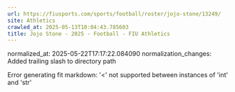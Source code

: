 ```yaml
---
url: https://fiusports.com/sports/football/roster/jojo-stone/13249/
site: Athletics
crawled_at: 2025-05-13T10:04:43.785603
title: Jojo Stone - 2025 - Football - FIU Athletics
---
```

normalized_at: 2025-05-22T17:17:22.084090
normalization_changes: Added trailing slash to directory path

Error generating fit markdown: '<' not supported between instances of 'int' and 'str'